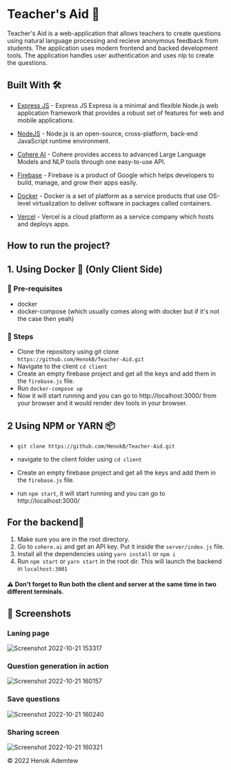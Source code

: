 # Teacher's Aid 🧾

Teacher's Aid is a web-application that allows teachers to create questions using natural language processing and recieve anonymous feedback from students. The application uses modern frontend and backed development tools. The application handles user authentication and uses nlp to create the questions.


## Built With 🛠


- [Express JS](https://expressjs.com) - Express JS Express is a minimal and flexible Node.js web application framework that provides a robust set of features for web and mobile applications. 

- [NodeJS](https://nodejs.org/en/) - Node.js is an open-source, cross-platform, back-end JavaScript runtime environment.

- [Cohere AI](https://cohere.ai/) - Cohere provides access to advanced Large Language Models and NLP tools through one easy-to-use API. 

- [Firebase](https://firebase.google.com/) - Firebase is a product of Google which helps developers to build, manage, and grow their apps easily.

- [Docker](https://www.docker.com) - Docker is a set of platform as a service products that use OS-level virtualization to deliver software in packages called containers. 

- [Vercel](https://vercel.com/) - Vercel is a cloud platform as a service company which hosts and deploys apps.


## How to run the project?
## 1. Using Docker 🐳 (Only Client Side)

### 📌 Pre-requisites
- docker
- docker-compose (which usually comes along with docker but if it's not the case then yeah)

### 📌 Steps 
- Clone the repository using git clone 
```https://github.com/HenokB/Teacher-Aid.git``` 
- Navigate to the client `cd client`
- Create an empty firebase project and get all the keys and add them in the `firebase.js` file.
- Run `docker-compose up`
- Now it will start running and you can go to http://localhost:3000/ from your browser and it would render dev tools in your browser.


## 2 Using NPM or YARN 📦


- `git clone https://github.com/HenokB/Teacher-Aid.git`

- navigate to the client folder using `cd client`

- Create an empty firebase project and get all the keys and add them in the `firebase.js` file.

- run `npm start`, it will start running and you can go to http://localhost:3000/


## For the backend🔌

1. Make sure you are in the root directory.
2. Go to `cohere.ai` and get an API key. Put it inside the `server/index.js` file.
2. Install all the dependencies using `yarn install` or `npm i`
3. Run `npm start` or `yarn start` in the root dir. This will launch the backend in `localhost:3001`

#### ⚠️ Don't forget to Run both the client and server at the same time in two different terminals.

## 📸 Screenshots

### Laning page
![Screenshot 2022-10-21 153317](https://user-images.githubusercontent.com/46082799/197202393-ad8d2ee4-fb21-462e-a10d-069bf4b31f75.jpg)

### Question generation in action
![Screenshot 2022-10-21 160157](https://user-images.githubusercontent.com/46082799/197202407-d2a0f9ba-7067-4284-9b1d-110f156c204f.jpg)

### Save questions
![Screenshot 2022-10-21 160240](https://user-images.githubusercontent.com/46082799/197202418-d344183d-37f7-4d94-a2bf-6bf33f5971ec.jpg)

### Sharing screen
![Screenshot 2022-10-21 160321](https://user-images.githubusercontent.com/46082799/197202383-d385b9d9-b01d-4b91-8f84-165e32a98f02.jpg)


© 2022 Henok Ademtew
